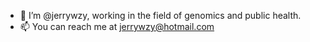 - 👋 I’m @jerrywzy, working in the field of genomics and public health.
- 📫 You can reach me at jerrywzy@hotmail.com

<!---
jerrywzy/jerrywzy is a ✨ special ✨ repository because its `README.md` (this file) appears on your GitHub profile.
You can click the Preview link to take a look at your changes.
--->
